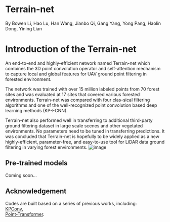 # Terrain-net
By Bowen Li, Hao Lu, Han Wang, Jianbo Qi, Gang Yang, Yong Pang, Haolin Dong, Yining Lian
# Introduction of the Terrain-net
  An end-to-end and highly-efficient network named Terrain-net which combines the 3D point convolution operator and self-attention mechanism to capture local and global features for UAV ground point filtering in forested environment.
  
  The network was trained with over 15 million labeled points from 70 forest sites and was evaluated at 17 sites that covered various forested environments. Terrain-net was compared with four clas-sical filtering algorithms and one of the well-recognized point convolution based deep learning methods (KP-FCNN).
  
  Terrain-net also performed well in transferring to additional third-party ground filtering dataset in large scale scenes and other vegetated environments. No parameters need to be tuned in transferring predictions. It was concluded that Terrain-net is hopefully to be widely applied as a new highly-efficient, parameter-free, and easy-to-use tool for LiDAR data ground filtering in varying forest environments.
  ![image](https://user-images.githubusercontent.com/44676054/198821566-65135566-4846-41d5-a78a-ee58562d6c39.png)

## Pre-trained models
 Coming soon...

## Acknowledgement
Codes are built based on a series of previous works, including: <br>
[KPConv](https://github.com/HuguesTHOMAS/KPConv), <br>
[Point-Transformer](https://github.com/POSTECH-CVLab/point-transformer). <br>
